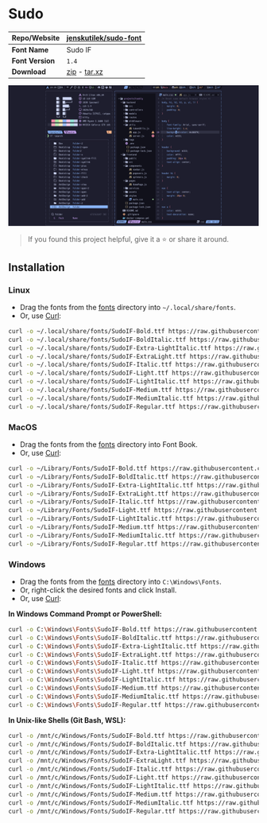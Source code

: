 <!-- SHORTCUT REFERENCE LINKS -->

[zip]: https://github.com/iconicFonts/if/releases/download/v1.1.0/Sudo.zip
[tar]: https://github.com/iconicFonts/if/releases/download/v1.1.0/Sudo.tar.gz
[url]: https://github.com/jenskutilek/sudo-font

# Sudo

| Repo/Website     | [jenskutilek/sudo-font][url] |
| :--------------- | :--------------------------- |
| **Font Name**    | Sudo IF                      |
| **Font Version** | `1.4`                        |
| **Download**     | [zip][zip] - [tar.xz][tar]   |

![Font preview](preview.png)

> If you found this project helpful, give it a :star: or share it around.

## Installation

### Linux

- Drag the fonts from the [fonts](fonts) directory into `~/.local/share/fonts`.
- Or, use [Curl](https://github.com/curl/curl):

```sh
curl -o ~/.local/share/fonts/SudoIF-Bold.ttf https://raw.githubusercontent.com/iconicFonts/if/main/fonts/patched/Sudo/fonts/SudoIF-Bold.ttf
curl -o ~/.local/share/fonts/SudoIF-BoldItalic.ttf https://raw.githubusercontent.com/iconicFonts/if/main/fonts/patched/Sudo/fonts/SudoIF-BoldItalic.ttf
curl -o ~/.local/share/fonts/SudoIF-Extra-LightItalic.ttf https://raw.githubusercontent.com/iconicFonts/if/main/fonts/patched/Sudo/fonts/SudoIF-Extra-LightItalic.ttf
curl -o ~/.local/share/fonts/SudoIF-ExtraLight.ttf https://raw.githubusercontent.com/iconicFonts/if/main/fonts/patched/Sudo/fonts/SudoIF-ExtraLight.ttf
curl -o ~/.local/share/fonts/SudoIF-Italic.ttf https://raw.githubusercontent.com/iconicFonts/if/main/fonts/patched/Sudo/fonts/SudoIF-Italic.ttf
curl -o ~/.local/share/fonts/SudoIF-Light.ttf https://raw.githubusercontent.com/iconicFonts/if/main/fonts/patched/Sudo/fonts/SudoIF-Light.ttf
curl -o ~/.local/share/fonts/SudoIF-LightItalic.ttf https://raw.githubusercontent.com/iconicFonts/if/main/fonts/patched/Sudo/fonts/SudoIF-LightItalic.ttf
curl -o ~/.local/share/fonts/SudoIF-Medium.ttf https://raw.githubusercontent.com/iconicFonts/if/main/fonts/patched/Sudo/fonts/SudoIF-Medium.ttf
curl -o ~/.local/share/fonts/SudoIF-MediumItalic.ttf https://raw.githubusercontent.com/iconicFonts/if/main/fonts/patched/Sudo/fonts/SudoIF-MediumItalic.ttf
curl -o ~/.local/share/fonts/SudoIF-Regular.ttf https://raw.githubusercontent.com/iconicFonts/if/main/fonts/patched/Sudo/fonts/SudoIF-Regular.ttf
```

### MacOS

- Drag the fonts from the [fonts](fonts) directory into Font Book.
- Or, use [Curl](https://github.com/curl/curl):

```sh
curl -o ~/Library/Fonts/SudoIF-Bold.ttf https://raw.githubusercontent.com/iconicFonts/if/main/fonts/patched/Sudo/fonts/SudoIF-Bold.ttf
curl -o ~/Library/Fonts/SudoIF-BoldItalic.ttf https://raw.githubusercontent.com/iconicFonts/if/main/fonts/patched/Sudo/fonts/SudoIF-BoldItalic.ttf
curl -o ~/Library/Fonts/SudoIF-Extra-LightItalic.ttf https://raw.githubusercontent.com/iconicFonts/if/main/fonts/patched/Sudo/fonts/SudoIF-Extra-LightItalic.ttf
curl -o ~/Library/Fonts/SudoIF-ExtraLight.ttf https://raw.githubusercontent.com/iconicFonts/if/main/fonts/patched/Sudo/fonts/SudoIF-ExtraLight.ttf
curl -o ~/Library/Fonts/SudoIF-Italic.ttf https://raw.githubusercontent.com/iconicFonts/if/main/fonts/patched/Sudo/fonts/SudoIF-Italic.ttf
curl -o ~/Library/Fonts/SudoIF-Light.ttf https://raw.githubusercontent.com/iconicFonts/if/main/fonts/patched/Sudo/fonts/SudoIF-Light.ttf
curl -o ~/Library/Fonts/SudoIF-LightItalic.ttf https://raw.githubusercontent.com/iconicFonts/if/main/fonts/patched/Sudo/fonts/SudoIF-LightItalic.ttf
curl -o ~/Library/Fonts/SudoIF-Medium.ttf https://raw.githubusercontent.com/iconicFonts/if/main/fonts/patched/Sudo/fonts/SudoIF-Medium.ttf
curl -o ~/Library/Fonts/SudoIF-MediumItalic.ttf https://raw.githubusercontent.com/iconicFonts/if/main/fonts/patched/Sudo/fonts/SudoIF-MediumItalic.ttf
curl -o ~/Library/Fonts/SudoIF-Regular.ttf https://raw.githubusercontent.com/iconicFonts/if/main/fonts/patched/Sudo/fonts/SudoIF-Regular.ttf

```

### Windows

- Drag the fonts from the [fonts](fonts) directory into `C:\Windows\Fonts`.
- Or, right-click the desired fonts and click Install.
- Or, use [Curl](https://github.com/curl/curl):

**In Windows Command Prompt or PowerShell:**

```sh
curl -o C:\Windows\Fonts\SudoIF-Bold.ttf https://raw.githubusercontent.com/iconicFonts/if/main/fonts/patched/Sudo/fonts/SudoIF-Bold.ttf
curl -o C:\Windows\Fonts\SudoIF-BoldItalic.ttf https://raw.githubusercontent.com/iconicFonts/if/main/fonts/patched/Sudo/fonts/SudoIF-BoldItalic.ttf
curl -o C:\Windows\Fonts\SudoIF-Extra-LightItalic.ttf https://raw.githubusercontent.com/iconicFonts/if/main/fonts/patched/Sudo/fonts/SudoIF-Extra-LightItalic.ttf
curl -o C:\Windows\Fonts\SudoIF-ExtraLight.ttf https://raw.githubusercontent.com/iconicFonts/if/main/fonts/patched/Sudo/fonts/SudoIF-ExtraLight.ttf
curl -o C:\Windows\Fonts\SudoIF-Italic.ttf https://raw.githubusercontent.com/iconicFonts/if/main/fonts/patched/Sudo/fonts/SudoIF-Italic.ttf
curl -o C:\Windows\Fonts\SudoIF-Light.ttf https://raw.githubusercontent.com/iconicFonts/if/main/fonts/patched/Sudo/fonts/SudoIF-Light.ttf
curl -o C:\Windows\Fonts\SudoIF-LightItalic.ttf https://raw.githubusercontent.com/iconicFonts/if/main/fonts/patched/Sudo/fonts/SudoIF-LightItalic.ttf
curl -o C:\Windows\Fonts\SudoIF-Medium.ttf https://raw.githubusercontent.com/iconicFonts/if/main/fonts/patched/Sudo/fonts/SudoIF-Medium.ttf
curl -o C:\Windows\Fonts\SudoIF-MediumItalic.ttf https://raw.githubusercontent.com/iconicFonts/if/main/fonts/patched/Sudo/fonts/SudoIF-MediumItalic.ttf
curl -o C:\Windows\Fonts\SudoIF-Regular.ttf https://raw.githubusercontent.com/iconicFonts/if/main/fonts/patched/Sudo/fonts/SudoIF-Regular.ttf
```

**In Unix-like Shells (Git Bash, WSL):**

```sh
curl -o /mnt/c/Windows/Fonts/SudoIF-Bold.ttf https://raw.githubusercontent.com/iconicFonts/if/main/fonts/patched/Sudo/fonts/SudoIF-Bold.ttf
curl -o /mnt/c/Windows/Fonts/SudoIF-BoldItalic.ttf https://raw.githubusercontent.com/iconicFonts/if/main/fonts/patched/Sudo/fonts/SudoIF-BoldItalic.ttf
curl -o /mnt/c/Windows/Fonts/SudoIF-Extra-LightItalic.ttf https://raw.githubusercontent.com/iconicFonts/if/main/fonts/patched/Sudo/fonts/SudoIF-Extra-LightItalic.ttf
curl -o /mnt/c/Windows/Fonts/SudoIF-ExtraLight.ttf https://raw.githubusercontent.com/iconicFonts/if/main/fonts/patched/Sudo/fonts/SudoIF-ExtraLight.ttf
curl -o /mnt/c/Windows/Fonts/SudoIF-Italic.ttf https://raw.githubusercontent.com/iconicFonts/if/main/fonts/patched/Sudo/fonts/SudoIF-Italic.ttf
curl -o /mnt/c/Windows/Fonts/SudoIF-Light.ttf https://raw.githubusercontent.com/iconicFonts/if/main/fonts/patched/Sudo/fonts/SudoIF-Light.ttf
curl -o /mnt/c/Windows/Fonts/SudoIF-LightItalic.ttf https://raw.githubusercontent.com/iconicFonts/if/main/fonts/patched/Sudo/fonts/SudoIF-LightItalic.ttf
curl -o /mnt/c/Windows/Fonts/SudoIF-Medium.ttf https://raw.githubusercontent.com/iconicFonts/if/main/fonts/patched/Sudo/fonts/SudoIF-Medium.ttf
curl -o /mnt/c/Windows/Fonts/SudoIF-MediumItalic.ttf https://raw.githubusercontent.com/iconicFonts/if/main/fonts/patched/Sudo/fonts/SudoIF-MediumItalic.ttf
curl -o /mnt/c/Windows/Fonts/SudoIF-Regular.ttf https://raw.githubusercontent.com/iconicFonts/if/main/fonts/patched/Sudo/fonts/SudoIF-Regular.ttf
```
